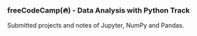 ### freeCodeCamp(:fire:) - Data Analysis with Python Track

Submitted projects and notes of Jupyter, NumPy and Pandas.
